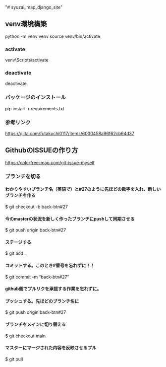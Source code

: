 "# syuzai_map_django_site" 


## venv環境構築
python -m venv venv
source venv/bin/activate
### activate
venv\Scripts\activate

### deactivate
deactivate

### パッケージのインストール
pip install -r requirements.txt

### 参考リンク
https://qiita.com/futakuchi0117/items/6030458a96f62cb64d37

## GithubのISSUEの作り方
https://colorfree-map.com/git-issue-myself

### ブランチを切る
#### わかりやすいブランチ名（英語で）と#27のように先ほどの数字を入れ、新しいブランチを作る
$ git checkout -b back-btn#27

#### 今のmasterの状況を新しく作ったブランチにpushして同期させる
$ git push origin back-btn#27

#### ステージする
$ git add .

#### コミットする。このとき#番号を忘れずに！！
$ git commit -m “back-btn#27”

#### github側でプルリクを承認する作業を忘れずに。
#### プッシュする。先ほどのブランチ名に
$ git push origin back-btn#27

#### ブランチをメインに切り替える
$ git checkout main

#### マスターにマージされた内容を反映させるプル
$ git pull